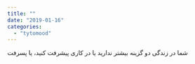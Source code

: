 ```yaml
---
title: ""
date: "2019-01-16"
categories: 
  - "tytomood"
---
```


شما در زندگی دو گزینه بیشتر ندارید یا در کاری پیشرفت کنید، یا پسرفت
